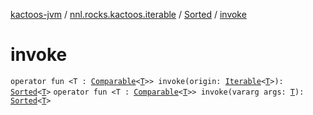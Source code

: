 [kactoos-jvm](../../index.md) / [nnl.rocks.kactoos.iterable](../index.md) / [Sorted](index.md) / [invoke](./invoke.md)

# invoke

`operator fun <T : `[`Comparable`](https://kotlinlang.org/api/latest/jvm/stdlib/kotlin/-comparable/index.html)`<`[`T`](invoke.md#T)`>> invoke(origin: `[`Iterable`](https://kotlinlang.org/api/latest/jvm/stdlib/kotlin.collections/-iterable/index.html)`<`[`T`](invoke.md#T)`>): `[`Sorted`](index.md)`<`[`T`](invoke.md#T)`>`
`operator fun <T : `[`Comparable`](https://kotlinlang.org/api/latest/jvm/stdlib/kotlin/-comparable/index.html)`<`[`T`](invoke.md#T)`>> invoke(vararg args: `[`T`](invoke.md#T)`): `[`Sorted`](index.md)`<`[`T`](invoke.md#T)`>`